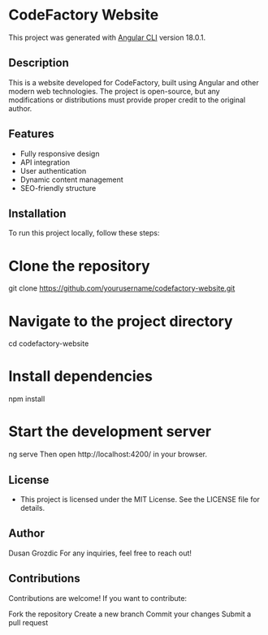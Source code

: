 # CodeFactory Website

This project was generated with [Angular CLI](https://github.com/angular/angular-cli) version 18.0.1.

## Description
This is a website developed for CodeFactory, built using Angular and other modern web technologies. The project is open-source, but any modifications or distributions must provide proper credit to the original author.

## Features
- Fully responsive design
- API integration
- User authentication
- Dynamic content management
- SEO-friendly structure

## Installation

To run this project locally, follow these steps:
# Clone the repository
git clone https://github.com/yourusername/codefactory-website.git

# Navigate to the project directory
cd codefactory-website

# Install dependencies
npm install

# Start the development server
ng serve
Then open http://localhost:4200/ in your browser.

## License
- This project is licensed under the MIT License. See the LICENSE file for details.

## Author
Dusan Grozdic
For any inquiries, feel free to reach out!

## Contributions
Contributions are welcome! If you want to contribute:

Fork the repository
Create a new branch
Commit your changes
Submit a pull request
